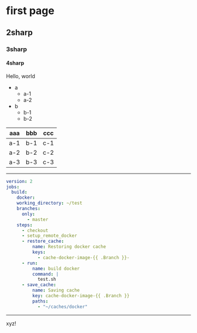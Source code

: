 # first page
## 2sharp
### 3sharp
#### 4sharp

Hello, world

- a
  - a-1
  - a-2
- b
  - b-1
  - b-2

| aaa | bbb | ccc |
|-----|-----|-----|
| a-1 | b-1 | c-1 |
| a-2 | b-2 | c-2 |
| a-3 | b-3 | c-3 |

---

```yml
version: 2
jobs:
  build:
    docker:
    working_directory: ~/test
    branches:
      only:
        - master
    steps:
      - checkout
      - setup_remote_docker
      - restore_cache:
          name: Restoring docker cache
          keys:
            - cache-docker-image-{{ .Branch }}-
      - run:
          name: build docker
          command: |
            test.sh
      - save_cache:
          name: Saving cache
          key: cache-docker-image-{{ .Branch }}
          paths:
            - "~/caches/docker"
```

---

xyz!

